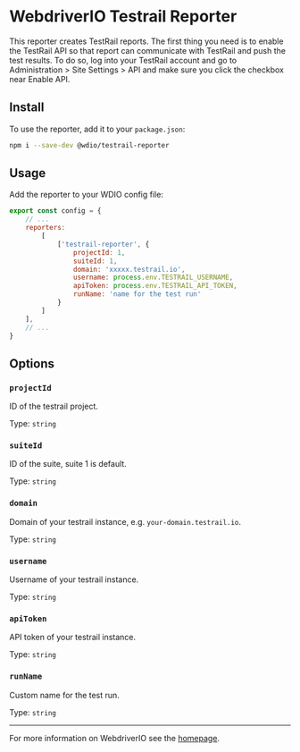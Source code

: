 
# WebdriverIO Testrail Reporter

This reporter creates TestRail reports. The first thing you need is to enable the TestRail API so that report can communicate with TestRail and push the test results. To do so, log into your TestRail account and go to Administration > Site Settings > API and make sure you click the checkbox near Enable API.

## Install

To use the reporter, add it to your `package.json`:

```sh
npm i --save-dev @wdio/testrail-reporter
```

## Usage

Add the reporter to your WDIO config file:

```javascript
export const config = {
    // ...
    reporters:
        [
            ['testrail-reporter', {
                projectId: 1,
                suiteId: 1,
                domain: 'xxxxx.testrail.io',
                username: process.env.TESTRAIL_USERNAME,
                apiToken: process.env.TESTRAIL_API_TOKEN,
                runName: 'name for the test run'
            }
        ]
    ],
    // ...
}
```


## Options

### `projectId`
ID of the testrail project.

Type: `string`

### `suiteId`
ID of the suite, suite 1 is default.

Type: `string`

### `domain`
Domain of your testrail instance, e.g. `your-domain.testrail.io`.

Type: `string`

### `username`
Username of your testrail instance.

Type: `string`

### `apiToken`
API token of your testrail instance.

Type: `string`

### `runName`
Custom name for the test run.

Type: `string`

---

For more information on WebdriverIO see the [homepage](https://webdriver.io).
